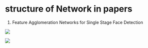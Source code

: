 # structure of Network in papers

1. Feature Agglomeration Networks for Single Stage Face Detection

![](https://github.com/busyboxs/Some-resources-useful-for-me/images/FAN1.png)

![](https://github.com/busyboxs/Some-resources-useful-for-me/images/FAN2.png)
